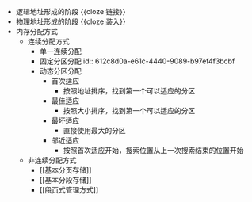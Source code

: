 - 逻辑地址形成的阶段 {{cloze 链接}}
- 物理地址形成的阶段 {{cloze 装入}}
- 内存分配方式
	- 连续分配方式
		- 单一连续分配
		- 固定分区分配
		  id:: 612c8d0a-e61c-4440-9089-b97ef4f3bcbf
		- 动态分区分配
			- 首次适应
				- 按照地址排序，找到第一个可以适应的分区
			- 最佳适应
				- 按照大小排序，找到第一个可以适应的分区
			- 最坏适应
				- 直接使用最大的分区
			- 邻近适应
				- 按照首次适应开始，搜索位置从上一次搜索结束的位置开始
	- 非连续分配方式
		- [[基本分页存储]]
		- [[基本分段存储]]
		- [[段页式管理方式]]